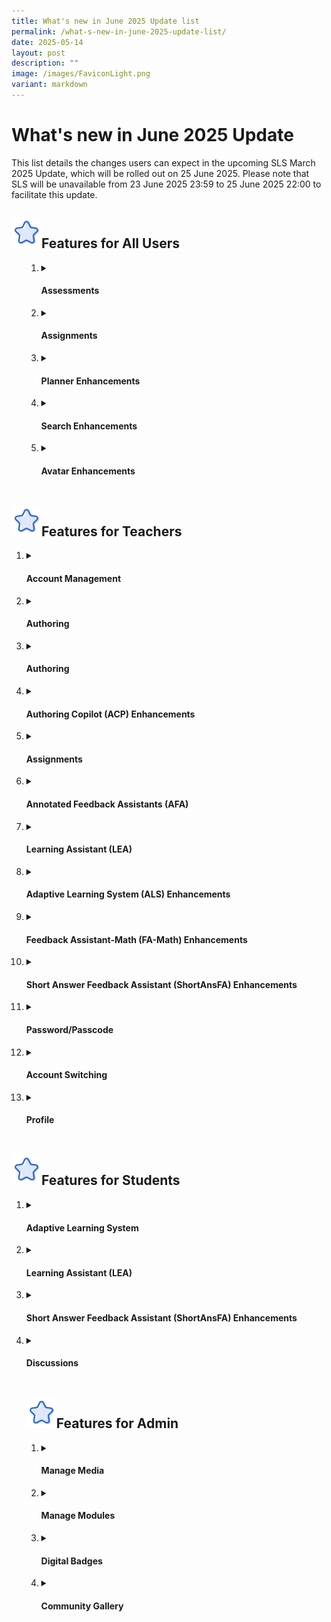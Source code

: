 ```yaml
---
title: What's new in June 2025 Update list
permalink: /what-s-new-in-june-2025-update-list/
date: 2025-05-14
layout: post
description: ""
image: /images/FaviconLight.png
variant: markdown
---
```

<h1>What's new in June 2025 Update</h1>
<p>This list details the changes users can expect in the upcoming SLS March 2025 Update, which will be rolled out on 25 June 2025. Please note that SLS will be unavailable from 23 June 2025 23:59 to 25 June 2025 22:00 to facilitate this update.</p>
<h2><img src="/images/Icons/Star.svg" style="width:3rem; display: inline;">Features for All Users</h2>
<ul>
<ol>
<li><details><summary><h4>Assessments</h4></summary>
<ol>
<li>Teachers and students can choose to log in directly for e-assessments using SLS or MIMS Login. They will be brought directly to their Assessments listing page upon logging in.</li>
</ol></details></li>

<li><details><summary><h4>Assignments</h4></summary>
<ol>
	<details><summary>Annotation Enhancements</summary>
		<ol><li>Teachers and students can more easily differentiate annotations made by a teacher (underline) from those by students (highlight).</li>
			<li>For annotations made on questions, teachers and students can view the question number with question text as the header of each annotation card.</li>
		</ol></details>
	<details><summary>Due Date Tracking</summary>
		<ol><li>Teachers and students can filter assignments by multiple status types: Incomplete, Overdue assignments, Overdue Sections, Due in 3 Days, Complete, and Upcoming.</li>
	</ol></details>
	<details><summary>Feedback Fields</summary>
		<ol><li>Teachers and students will see the "Teacher Comments" field renamed to "Feedback" in Free-Response Questions (FRQs). The existing "Feedback" field will no longer be available.</li>
	</ol></details>
		<details><summary>Past Assignments</summary>
		<ol><li>Teachers and students can view assignments from their past class groups in the Assignments listing page, making it easier to locate past assignments.</li>
	</ol></details>
</ol></details></li>
<li><details><summary><h4>Planner Enhancements</h4></summary>
<ol>
<li>eachers and students can manage their work by creating tasks, with deadlines, from multiple entry points such as the new task list, module plan, section cover, and learning progress (students only).</li>
<li>Teachers and students can attach resources such as sections and modules to these tasks.</li>
<li>Students will be prompted when they mark incomplete attachments as complete.</li>
<li>Students can also create goals from learning progress as a task and attach relevant self-study resources.</li>
<li>The calendar range in the planner will be extended to include the year before and the year after the current year. Teachers can clear planner events en-masse.</li>
</ol>
</details></li>
<li><details><summary><h4>Search Enhancements</h4></summary>
<ol><li>Teachers and students can view filtered search results based on their assigned and followed subjects and levels when searching for modules in global search, MOE Library and Community Gallery.</li>
<li>Teachers and students can view subjects and their corresponding levels as paired information in search results, providing clearer understanding of subject-level relationships.</li>
<li>Teachers and students can see a clickable icon on each search result for modules. Clicking on the icon will open the module in a new tab.</li>
	</ol></details></li>
<li><details><summary><h4>Avatar Enhancements</h4></summary>
<ol>
<li>Teachers and students can click non-AI avatars to view a user's profile.</li>
</ol></details></li></ol>
	</ul>

<h2><img src="/images/Icons/Star.svg" style="width:3rem; display: inline;">Features for Teachers</h2>
<ol>
<li><details><summary><h4>Account Management</h4></summary>
<ol>
<li>Teachers will receive an SLS email notification if their account becomes inactive due to MIMS inactivity. Their SLS account will be deactivated after a 120-hour (5-day) countdown if their MIMS remains inactive.</li>
	</ol></details>
</li><li><details><summary><h4>Authoring</h4></summary>
<ol>
<details><summary>Gamification Enhancements</summary>
		<ol><li>Teachers can import gamification settings like Details, Experience Points, Game Stories, Collectibles and Leaderboard from other modules in Starred Resources and Library.</li>
			<li>Teachers can duplicate game stories and collectibles when setting up their gamification conditions.</li>
			<li>Teachers can add gamification conditions as section/activity prerequisites that regulate students' access.</li>
			<li>Teachers can switch off viewability of Experience Points (XP) for students. When viewability of XP is switched off, XP and levels will not be displayed for students. However, game stories and collectibles with level conditions will still be awarded.</li>
		</ol></details>
	<details><summary>Live Chat</summary>
		<ol><li>Teachers can set up Live Chat for both team and non-team discussions.</li>
			<li>Students and teachers can interact in active Live Chat rooms and view each other’s posts live.</li>
			<li>Teachers can set up Live Chat for both team and non-team discussions.</li>
			<li>Teachers can manually end and close Live Chat rooms. The Live Chat room will be converted into a discussion post and past interactions will be stored as comments.</li>
			<li>Teachers can also set a time limit for Live Chat rooms. Live Chat rooms will close automatically when the time limit is reached.</li>
	</ol></details>
	<details><summary>Feedback Fields</summary>
		<ol><li>Teachers and students will see the "Teacher Comments" field renamed to "Feedback" in Free-Response Questions (FRQs). The existing "Feedback" field will no longer be available.</li>
	</ol></details>
		<details><summary>Past Assignments</summary>
		<ol><li>Teachers and students can view assignments from their past class groups in the Assignments listing page, making it easier to locate past assignments.</li>
	</ol></details>
</ol></details></li>
<li><details><summary><h4>Authoring</h4></summary>
<ol>
<li><strong>Prioritisation</strong>: Teachers can select topics/subtopics for ALS to prioritise in recommending to students in class groups, and alert students to these recommendations by sending notifications.</li>
<li><strong>Linked Activities</strong>: Teachers can <a target="_blank" href="/teacher-user-guide/discover/link-activities-in-als-content/">link activities</a>  to be recommended in a series in ALS.</li>
</ol>
</details></li>
<li><details><summary><h4>Authoring Copilot (ACP) Enhancements</h4></summary>
<ol>
<li>Teachers can <a target="_blank" href="/teacher-user-guide/author/use-authoring-copilot-to-create-new-activities-components/">upload more than one knowledge base</a> as reference for ACP when generating content, which can be used across different sections in a module.</li>
<li>Teachers can <a target="_blank" href="/teacher-user-guide/author/use-authoring-copilot-to-create-new-activities-components/">upload PDFs and images</a> as part of the section knowledge base.</li>
</ol>
</details></li>
<li><details><summary><h4>Assignments</h4></summary>
<ul>
<li><strong>Linked Assignments:</strong>
<ol>
<li>Teachers can assign modules as <a target="_blank" href="/teacher-user-guide/assign/create-assignments/">linked assignments</a> within and across multiple class groups. While editing the assigned module, all linked assignments will be paused, and  <a target="_blank" href="/teacher-user-guide/assign/edit-assignments/">changes made will be applied to all linked assignments</a>.</li>
</ol>
</li>
<li><strong>Editing:</strong>
<ol>
<li>Teachers can preview assignments and resources as students after they have been assigned.</li>
<li>Teachers can <a target="_blank" href="/teacher-user-guide/author/add-free-response-questions/">edit</a> the suggested answer field and description in rubrics for Free-Response Questions even after students have attempted them. This also applies to self-study resources.</li>
<li>Teachers can also <a target="_blank" href="/teacher-user-guide/assess/edit-quizzes/">edit</a> certain fields, such as the Quiz Title and Description, after the module has been assigned and students have started attempting the questions in the Quiz. </li>
</ol>
</li>
<li><strong>Google Enhancement:</strong>
<ol>
<li>Teachers can access their students’ Google Response files, including those saved as <a target="_blank" href="/teacher-user-guide/collaborate/attach-google-files/">drafts</a>.</li>
<li>There is improved handling of Google Response questions for team activities.</li>
</ol>
</li>
<li><strong>Print-to-Scan Enhancements</strong>
<ol>
<li>There will be placeholders in the question paper when the question body is empty.</li>
<li>The size of response boxes for Free-Response Questions will vary based on the response size settings.</li>
<li>Students’ handwritten mathematical working can be evaluated using FA-Math after their response sheets are submitted using <a target="_blank" href="/teacher-user-guide/assess/print-to-scan/">Print-To-Scan</a>.</li>
</ol>
</li>
<li><strong>Aggregated Student Response Enhancements</strong>
<ol>
<li>All responses for Free-Response Questions on the Student Responses page will be expanded by default. Action buttons in the Student Responses table will be displayed without requiring students to be selected first.</li>
</ol>
</li>
<li><strong>Heatmap Enhancements</strong>
<ol>
<li>A <a target="_blank" href="/teacher-user-guide/assess/monitor-students-responses-in-an-assignment/">Refresh</a> button is added to the Heatmap for easy retrieval of the most updated Heatmap status.</li>
<li><a target="_blank" href="/teacher-user-guide/assess/monitor-students-responses-in-an-assignment/">Visual indicators</a> atop each question offer a quick overview of student performance; clicking an indicator takes teachers directly to the Student Responses page.</li>
<li>Heatmap indicators now clearly show student participation in ITTs, polls and discussions.</li>
<li>Teachers can filter for sections and activities more easily. </li>
<li>There is improved navigation between Heatmaps and assignments. Teachers can navigate to the activity level of the question/component in the Monitor Assignment page when they click on the "Monitor" icon in interaction boards and Student Responses page.</li>
<li>Teachers will be directed back to the previous page when they click on the back button when they are in interaction boards or Student Responses page. </li>
</ol>
</li>
</ul>
</details></li>
<li><details><summary><h4>Annotated Feedback Assistants (AFA)</h4></summary>
<ol>
<li>Teachers can use <a target="_blank" href="/teacher-user-guide/assess/add-annotated-feedback-assistant/">Annotated Feedback Assistant</a> for Free-Response Questions to provide in-line feedback in the form of annotation cards on student responses.</li>
<li>Teachers can select up to 2 feedback references (suggested answer, rubrics or error tags) for Annotated Feedback Assistant to reference when evaluating students’ responses.</li>
</ol>
</details></li>
<li><details><summary><h4>Learning Assistant (LEA)</h4></summary>
<ol>
<li>Teachers can set up a <a target="_blank" href="/teacher-user-guide/author/activate-learning-assistant-in-interactive-component/">Learning Assistant in a Discussion component</a> to allow students to interact with.</li>
<li>Teachers can select predetermined roles (e.g., Discussion Facilitator, Idea Generator) or customise their own instructions, set interaction limits and add knowledge base(s) for Learning Assistant to anchor its response to.</li>
<li>Teachers can <a target="_blank" href="/teacher-user-guide/author/activate-learning-assistant-in-interactive-component/">view students’ chat history</a> with Learning Assistant.</li>
</ol>
</details></li>
<li><details><summary><h4>Adaptive Learning System (ALS) Enhancements</h4></summary>
<ol>
<li>Teachers can <a target="_blank" href="/teacher-user-guide/author/add-section-adaptive/"> create Section (Adaptive)</a> in a module where they can select the desired learning loop, topic, and assign ALS content directly to students.</li>
<li>Teachers can <a target="_blank" href="/teacher-user-guide/author/add-section-adaptive/">track students’ completion</a> of Section (Adaptive) under the Monitoring Assignment page. They can also view students’ attempts of the Adaptive Learning session in Section (Adaptive).</li>
<li>Teachers can select specific concepts for students to learn or practise in Test Myself in Section (Adaptive).</li>
<li>Teachers can select a new “minimum required to assess your mastery” option when setting the number of questions for Test Myself in Section (Adaptive).</li>
</ol>
</details></li>
<li><details><summary><h4>Feedback Assistant-Math (FA-Math) Enhancements</h4></summary>
<ol>
<li>Teachers can create <a target="_blank" href="/teacher-user-guide/assess/add-mathematics-feedback-assistant/">Multi-Part FA-Math</a> questions where question sub-parts are linked.</li>
<li>Teachers can use FA-Math to <a target="_blank" href="/teacher-user-guide/assess/add-mathematics-feedback-assistant/">create digital manipulatives</a>, including models, inside text/media components and question stems of Multi-Part Questions.</li>
<li>Teachers can use FA-Math in conjunction with <a target="_blank" href="/teacher-user-guide/assess/print-to-scan/">Print-To-Scan</a> to evaluate students’ handwritten mathematical working.</li>
</ol>
</details></li>	
<li><details><summary><h4>Short Answer Feedback Assistant (ShortAnsFA) Enhancements</h4></summary>
<ol>
<li>Teachers can <a target="_blank" href="/teacher-user-guide/assess/add-short-answer-feedback-assistant/">include PDFs/images in the question body and suggested answer</a> for evaluation using Short Answer Feedback Assistant.</li>
</ol>
</details></li>
<li><details><summary><h4>Password/Passcode</h4></summary>
<ol>
<li>Teachers can <a target="_blank" href="/teacher-user-guide/administer/reset-student-passwords-for-classes/">reset password</a> and <a target="_blank" href="/teacher-user-guide/administer/generate-passcode-for-students/">generate temporary passcode</a> for students from the same page.</li>
<li>Teachers can <a target="_blank" href="/teacher-user-guide/administer/generate-passcode-for-students/">generate temporary passcodes</a> for selected students only.</li>
<li>The validity of passcodes has been extended from 2 to <a target="_blank" href="/login-troubleshooting/authentication/reset-sls-password-student/">10 hours</a>. Using passcodes to log in will allow students to bypass the password reset page, which appears if their passwords have expired. </li>
</ol>
</details></li>
<li><details><summary><h4>Account Switching</h4></summary>
<ol>
<li>Teachers will be <a target="_blank" href="/teacher-user-guide/customise/switch-to-student-account/">prompted to switch</a> to their Teacher-as-Student accounts when they access Student Attempt URLs.</li>
</ol>
</details></li>
	<li><details><summary><h4>Profile</h4></summary>
<ol>
<li><a target="_blank" href="/teacher-user-guide/customise/view-and-edit-profile/">Teachers’ Profile subpage</a> will display their SLS contributions, including modules submitted to the Community Gallery, upvotes received, communities joined, and the number of reviews and votes they have given in the MOE Library and Community Gallery.</li>
</ol>
</details></li>
</ol>

<h2><img src="/images/Icons/Star.svg" style="width:3rem; display: inline;">Features for Students</h2>
<ol>
<li><details><summary><h4>Adaptive Learning System</h4></summary>
<ol>
<li>Students can <a target="_blank" href="/student-user-guide/self-study/access-adaptive-learning-system/">see their mastery level</a> after completing a quiz during an Adaptive Learning session.</li>
<li> Students can <a target="_blank" href="/student-user-guide/self-study/access-adaptive-learning-system/">select specific concepts</a> to learn or practise for Test Myself in Adaptive Learning.</li>
<li>Students can select a <a target="_blank" href="/student-user-guide/self-study/access-adaptive-learning-system/">new “minimum required to assess your mastery” option</a> when setting the number of questions for Test Myself in Adaptive Learning.</li>
</ol>
</details></li>
<li><details><summary><h4>Learning Assistant (LEA)</h4></summary>
<ol>
<li>Students can interact with <a target="_blank" href="/student-user-guide/self-study/access-learning-assistant-in-interactive-component/">Learning Assistant in a Discussion component</a>.</li>
</ol>
</details></li>
<li><details><summary><h4>Short Answer Feedback Assistant (ShortAnsFA) Enhancements</h4></summary>
<ol>
<li>Students can <a target="_blank" href="/student-user-guide/assess/about-short-answer-feedback-assistant/">upload PDFs/images</a> as part of their response for assessment by Short Answer Feedback Assistant.</li>
</ol>
</details></li>
<li><details><summary><h4>Discussions</h4></summary>
<ol>
<li>Students will see a “My Post” page for each discussion component which shows their own posts for the discussion.</li>
</ol>
</details></li>

<h2><img src="/images/Icons/Star.svg" style="width:3rem; display: inline;">Features for Admin</h2>
<ol>
<li><details><summary><h4>Manage Media</h4></summary>
<ol>
<li>Content Officers (COs) and Content Approvers (CAs) can upload Media Objects (MOs) directly to “Manage Media”. They can then fill in the necessary IP details on the MO’s subpage before submitting to CAs for approval. Mandatory fields would be pre-filled for MOE-owned MOs.</li>
<li> COs can submit MOs for approval and/or delete them directly from the “Manage Media” listing.</li>
<li>CAs can approve and/or delete MOs directly from the “Manage Media” listing.</li>
<li>COs and CAs can search for MOs under “Manage Media” using the MO’s Universally Unique Identifier (UUID).</li>
	<li>COs and/or CAs will receive notifications of changes to the statuses of their MOs.</li>
	<li>All members of the owner group will be notified 180 days and 1 day before their MOs expire. Once expired, MOs will be automatically unpublished.</li>
</ol>
</details></li>
<li><details><summary><h4>Manage Modules</h4></summary>
<ol>
<li>Content Officers (COs) and Content Approvers (CAs) can create and edit MOE Library modules directly in “Manage Modules”.</li>
<li>New Media Objects (MOs) added or uploaded to draft MOE Library modules, including Text-to-Speech or Speech Evaluation files, are automatically added to "Manage Media."</li>
<li>COs can submit unapproved MOs and their associated draft MOE Library modules to CAs for approval. CAs can then approve or reject the unapproved MOs along with the draft modules.</li>
<li>MOE Library modules are now attributed to their owner groups instead of just “MOE”.</li>
<li>CAs can only download marks and responses for MOE Library modules from their owner groups.</li>
</ol>
</details></li>
<li><details><summary><h4>Digital Badges</h4></summary>
<ol>
<li>Content Officers (COs) and Content Approvers (CAs) can add a new form of collectibles under gamification known as <a target="_blank" href="/admin-user-guide/publish/add-digital-badges-to-a-module/">“Digital Badges”</a> to MOE Library modules.</li>
<li>COs and CAs can also create standalone digital badges and manually award them to Teacher-as-Student and Student accounts by accessing “Manage Digital Badges”. Recipients of the digital badges will be notified accordingly.</li>
</ol>
</details></li>
<li><details><summary><h4>Community Gallery</h4></summary>
<ol>
<li>The “Replace” function for Community Gallery Admin has been removed.</li>
</ol>
</details></li></ol></ol>